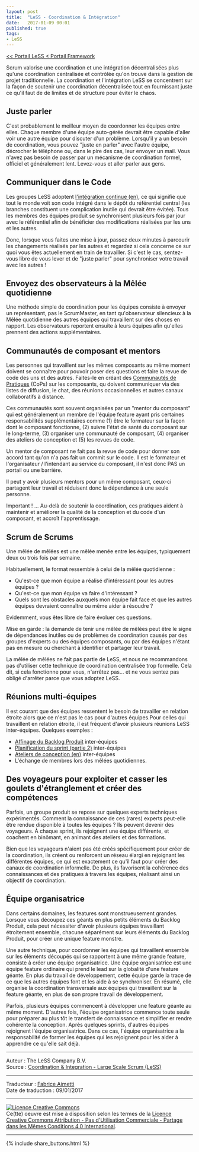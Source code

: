 ```yaml
---
layout: post
title:  "LeSS - Coordination & Intégration"
date:   2017-01-09 00:01
published: true
tags:
- LeSS
---
```


[<< Portail LeSS < Portail Framework](http://www.les-traducteurs-agiles.org/2016/12/28/less-portail-framework.html)

Scrum valorise une coordination et une intégration décentralisées plus qu'une coordination centralisée et contrôlée qu'on trouve dans la gestion de projet traditionnelle. La coordination et l'intégration LeSS se concentrent sur la façon de soutenir une coordination décentralisée tout en fournissant juste ce qu'il faut de de limites et de structure pour éviter le chaos.

## Juste parler

C'est probablement le meilleur moyen de coordonner les équipes entre elles. Chaque membre d'une équipe auto-gérée devrait être capable d'aller voir une autre équipe pour discuter d'un problème. Lorsqu'il y a un besoin de coordination, vous pouvez "juste en parler" avec l'autre équipe, décrocher le téléphone ou, dans le pire des cas, leur envoyer un mail. Vous n'avez pas besoin de passer par un mécanisme de coordination formel, officiel et généralement lent. Levez-vous et aller parler aux gens.

## Communiquer dans le Code

Les groupes LeSS adoptent [l'intégration continue (en)](http://less.works/less/technical-excellence/continuous-integration), ce qui signifie que tout le monde voit son code intégré dans le dépôt du référentiel central (les branches constituent une complication inutile qui devrait être évitée). Tous les membres des équipes produit se synchronisent plusieurs fois par jour avec le référentiel afin de bénéficier des modifications réalisées par les uns et les autres.

Donc, lorsque vous faites une mise à jour, passez deux minutes à parcourir les changements réalisés par les autres et regardez si cela concerne ce sur quoi vous êtes actuellement en train de travailler. Si c'est le cas, sentez-vous libre de vous lever et de "juste parler" pour synchroniser votre travail avec les autres !

## Envoyez des observateurs à la Mêlée quotidienne

Une méthode simple de coordination pour les équipes consiste à envoyer un représentant, pas le ScrumMaster, en tant qu'observateur silencieux à la Mêlée quotidienne des autres équipes qui travaillent sur des choses en rapport. Les observateurs reportent ensuite à leurs équipes afin qu'elles prennent des actions supplémentaires.

## Communautés de composant et mentors

Les personnes qui travaillent sur les mêmes composants au même moment doivent se connaître pour pouvoir poser des questions et faire la revue de code des uns et des autres. Faites-le en créant des [Communautés de Pratiques](http://www.les-traducteurs-agiles.org/2017/01/02/less-communautes.html) (CoPs) sur les composants, qu doivent communiquer via des listes de diffusion, le chat, des réunions occasionnelles et autres canaux collaboratifs à distance.

Ces communautés sont souvent organisées par un "mentor du composant" qui est généralement un membre de l'équipe feature ayant pris certaines responsabilités supplémentaires comme (1) être le formateur sur la façon dont le composant fonctionne, (2) suivre l'état de santé du composant sur le long-terme, (3) organiser une communauté de composant, (4) organiser des ateliers de conception et (5) les revues de code.

Un mentor de composant ne fait pas la revue de code pour donner son accord tant qu'on n'a pas fait un commit sur le code. Il est le formateur et l'organisateur / l'intendant au service du composant, il n'est donc PAS un portail ou une barrière.

Il peut y avoir plusieurs mentors pour un même composant, ceux-ci partagent leur travail et réduisent donc la dépendance à une seule personne.

Important ! ... Au-delà de soutenir la coordination, ces pratiques aident à maintenir et améliorer la qualité de la conception et du code d'un composant, et accroît l'apprentissage.

## Scrum de Scrums

Une mêlée de mêlées est une mêlée menée entre les équipes, typiquement deux ou trois fois par semaine.

Habituellement, le format ressemble à celui de la mêlée quotidienne :

* Qu'est-ce que mon équipe a réalisé d'intéressant pour les autres équipes ?
* Qu'est-ce que mon équipe va faire d'intéressant ?
* Quels sont les obstacles auxquels mon équipe fait face et que les autres équipes devraient connaître ou même aider à résoudre ?


Evidemment, vous êtes libre de faire évoluer ces questions.

Mise en garde : la demande de tenir une mêlée de mêlées peut être le signe de dépendances inutiles ou de problèmes de coordination causés par des groupes d'experts ou des équipes composants, ou par des équipes n'étant pas en mesure ou cherchant à identifier et partager leur travail.

La mêlée de mêlées ne fait pas partie de LeSS, et nous ne recommandons pas d'utiliser cette technique de coordination centralisée trop formelle. Cela dit, si cela fonctionne pour vous, n'arrêtez pas... et ne vous sentez pas obligé d'arrêter parce que vous adoptez LeSS.

## Réunions multi-équipes

Il est courant que des équipes ressentent le besoin de travailler en relation étroite alors que ce n'est pas le cas pour d'autres équipes.Pour celles qui travaillent en relation étroite, il est fréquent d'avoir plusieurs réunions LeSS inter-équipes. Quelques exemples :

* [Affinage du Backlog Produit](http://www.les-traducteurs-agiles.org/2018/01/26/less-l-affinage-du-backlog-produit.html) inter-équipes
* [Planification du sprint (partie 2)](http://www.les-traducteurs-agiles.org/2017/03/10/less-la-planification-du-sprint-2eme-partie.html) inter-équipes
* [Ateliers de conception (en)](http://less.works/less/technical-excellence/architecture-design.html) inter-équipes
* L'échange de membres lors des mêlées quotidiennes.


## Des voyageurs pour exploiter et casser les goulets d'étranglement et créer des compétences

Parfois, un groupe produit se repose sur quelques experts techniques expérimentés. Comment la connaissance de ces (rares) experts peut-elle être rendue disponible à toutes les équipes ? Ils peuvent devenir des voyageurs. À chaque sprint, ils rejoignent une équipe différente, et coachent en binômant, en animant des ateliers et des formations.

Bien que les voyageurs n'aient pas été créés spécifiquement pour créer de la coordination, ils créent ou renforcent un réseau élargi en rejoignant les différentes équipes, ce qui est exactement ce qu'il faut pour créer des canaux de coordination informelle. De plus, ils favorisent la cohérence des connaissances et des pratiques à travers les équipes, réalisant ainsi un objectif de coordination.

## Équipe organisatrice

Dans certains domaines, les features sont monstrueusement grandes. Lorsque vous découpez ces géants en plus petits éléments du Backlog Produit, cela peut nécessiter d'avoir plusieurs équipes travaillant étroitement ensemble, chacune séparément sur leurs éléments du Backlog Produit, pour créer une unique feature monstre.

Une autre technique, pour coordonner les équipes qui travaillent ensemble sur les éléments découpés qui se rapportent à une même grande feature, consiste à créer une équipe organisatrice. Une équipe organisatrice est une équipe feature ordinaire qui prend le lead sur la globalité d'une feature géante. En plus du travail de développement, cette équipe garde la trace de ce que les autres équipes font et les aide à se synchroniser. En résumé, elle organise la coordination transversale aux équipes qui travaillent sur la feature géante, en plus de son propre travail de développement.

Parfois, plusieurs équipes commencent à développer une feature géante au même moment. D'autres fois, l'équipe organisatrice commence toute seule pour préparer au plus tôt le transfert de connaissance et simplifier er rendre cohérente la conception. Après quelques sprints, d'autres équipes rejoignent l'équipe organisatrice. Dans ce cas, l'équipe organisatrice a la responsabilité de former les équipes qui les rejoignent pour les aider à apprendre ce qu'elle sait déjà.


---
Auteur : The LeSS Company B.V.  
Source : [Coordination & Integration - Large Scale Scrum (LeSS)](http://less.works/less/framework/coordination-and-integration.html)  

---
Traducteur : [Fabrice Aimetti](http://www.fabrice-aimetti.fr/)  
Date de traduction : 09/01/2017  

---

<a rel="license" href="http://creativecommons.org/licenses/by-nc-sa/4.0/"><img alt="Licence Creative Commons" style="border-width:0" src="http://i.creativecommons.org/l/by-nc-sa/4.0/88x31.png" /></a><br />Ce(tte) oeuvre est mise à disposition selon les termes de la <a rel="license" href="http://creativecommons.org/licenses/by-nc-sa/4.0/">Licence Creative Commons Attribution - Pas d'Utilisation Commerciale - Partage dans les Mêmes Conditions 4.0 International</a>.

---

{% include share_buttons.html %}
